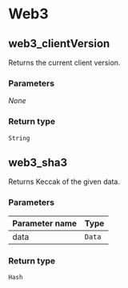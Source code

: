 # Web3

## web3\_clientVersion

Returns the current client version.

### **Parameters**

_None_

### Return type

`String`

## web3\_sha3

Returns Keccak of the given data.

### **Parameters**

| Parameter name | Type |
| :--- | :--- |
| data | `Data` |

### Return type

`Hash`

